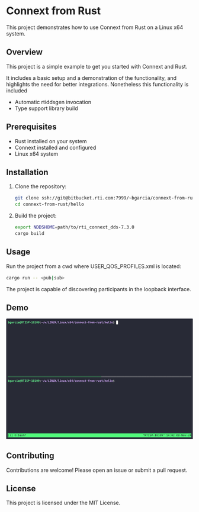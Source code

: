 # Connext from Rust

This project demonstrates how to use Connext from Rust on a Linux x64 system.

## Overview

This project is a simple example to get you started with Connext and Rust.

It includes a basic setup and a demonstration of the functionality, and highlights the need for better integrations. Nonetheless this functionality is included
- Automatic rtiddsgen invocation
- Type support library build

## Prerequisites

- Rust installed on your system
- Connext installed and configured
- Linux x64 system

## Installation

1. Clone the repository:
    ```sh
    git clone ssh://git@bitbucket.rti.com:7999/~bgarcia/connext-from-rust.git
    cd connext-from-rust/hello
    ```

2. Build the project:
    ```sh
    export NDDSHOME=path/to/rti_connext_dds-7.3.0
    cargo build
    ```

## Usage

Run the project from a cwd where USER_QOS_PROFILES.xml is located:
```sh
cargo run -- <pub|sub>
```

The project is capable of discovering participants in the loopback interface.

## Demo

![Demo](demo.gif)

## Contributing

Contributions are welcome! Please open an issue or submit a pull request.

## License

This project is licensed under the MIT License.
